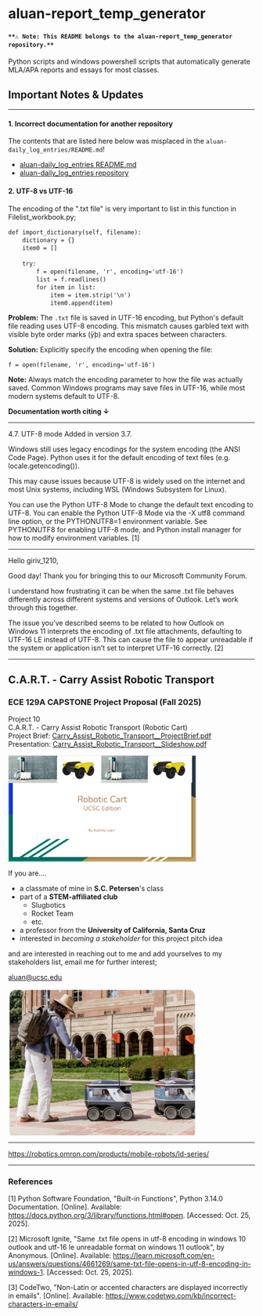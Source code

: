 # aluan-report_temp_generator
#### ```**⚠️ Note: This README belongs to the aluan-report_temp_generator repository.**```
Python scripts and windows powershell scripts that automatically generate MLA/APA reports and essays for most classes. 

## Important Notes & Updates

----
#### 1. Incorrect documentation for another repository

The contents that are listed here below was misplaced in the ```aluan-daily_log_entries/README.md```!

- [aluan-daily_log_entries README.md](https://github.com/aluan-fooshe/aluan-daily_log_entries/blob/main/README.md)
- [aluan-daily_log_entries repository](https://github.com/aluan-fooshe/aluan-daily_log_entries/)
#### 2. UTF-8 vs UTF-16

The encoding of the ".txt file" is very important to list in this function in Filelist_workbook.py;

    def import_dictionary(self, filename):
        dictionary = {}
        item0 = []

        try:
            f = open(filename, 'r', encoding='utf-16')
            list = f.readlines()
            for item in list:
                item = item.strip('\n')
                item0.append(item)

**Problem:** The `.txt` file is saved in UTF-16 encoding, but Python's default file reading uses UTF-8 encoding. This mismatch causes garbled text with visible byte order marks (ÿþ) and extra spaces between characters.

**Solution:** Explicitly specify the encoding when opening the file:

    f = open(filename, 'r', encoding='utf-16')

**Note:** Always match the encoding parameter to how the file was actually saved. Common Windows programs may save files in UTF-16, while most modern systems default to UTF-8.

**Documentation worth citing ↓**

---
4.7. UTF-8 mode
Added in version 3.7.

Windows still uses legacy encodings for the system encoding (the ANSI Code Page). Python uses it for the default encoding of text files (e.g. locale.getencoding()).

This may cause issues because UTF-8 is widely used on the internet and most Unix systems, including WSL (Windows Subsystem for Linux).

You can use the Python UTF-8 Mode to change the default text encoding to UTF-8. You can enable the Python UTF-8 Mode via the -X utf8 command line option, or the PYTHONUTF8=1 environment variable. See PYTHONUTF8 for enabling UTF-8 mode, and Python install manager for how to modify environment variables. [1]

---
Hello giriv_1210,

Good day! Thank you for bringing this to our Microsoft Community Forum.

I understand how frustrating it can be when the same .txt file behaves differently across different systems and versions of Outlook. Let’s work through this together.

The issue you’ve described seems to be related to how Outlook on Windows 11 interprets the encoding of .txt file attachments, defaulting to UTF-16 LE instead of UTF-8. This can cause the file to appear unreadable if the system or application isn’t set to interpret UTF-16 correctly. [2]

----
## C.A.R.T. - Carry Assist Robotic Transport
### ECE 129A CAPSTONE Project Proposal (Fall 2025)

  Project 10  
  C.A.R.T. - Carry Assist Robotic Transport (Robotic Cart)  
  Project Brief: [Carry_Assist_Robotic_Transport__ProjectBrief.pdf](Carry_Assist_Robotic_Transport__ProjectBrief.pdf)  
  Presentation: [Carry_Assist_Robotic_Transport__Slideshow.pdf](Carry_Assist_Robotic_Transport__Slideshow.pdf)

<img src="CART__ProjectBrief_thmbnl.png" width="385px" align="center">

If you are.... 
- a classmate of mine in **S.C. Petersen**'s class
- part of a **STEM-affiliated club**
  - Slugbotics
  - Rocket Team
  - etc.
- a professor from the **University of California, Santa Cruz** 
- interested in *becoming a stakeholder* for this project pitch idea

and are interested in reaching out to me and add yourselves to my stakeholders list, email me for further interest;

aluan@ucsc.edu

<img src="robotic-cart.png" width="385px" align="center">

----

https://robotics.omron.com/products/mobile-robots/ld-series/ 

----
### References

[1] Python Software Foundation, "Built-in Functions", Python 3.14.0 Documentation. 
[Online]. Available: https://docs.python.org/3/library/functions.html#open. 
[Accessed: Oct. 25, 2025].

[2] Microsoft Ignite, "Same .txt file opens in utf-8 encoding in windows 10 outlook and utf-16 le unreadable format on windows 11 outlook", by Anonymous. 
[Online]. Available: https://learn.microsoft.com/en-us/answers/questions/4661269/same-txt-file-opens-in-utf-8-encoding-in-windows-1. 
[Accessed: Oct. 25, 2025].

[3] CodeTwo, "Non-Latin or accented characters are displayed incorrectly in emails". [Online]. Available: https://www.codetwo.com/kb/incorrect-characters-in-emails/

